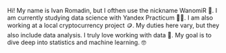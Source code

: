 Hi! My name is Ivan Romadin, but I ofthen use the nickname WanomiR 🤖.
I am currently studying data science with Yandex Practicum 👨‍🎓. I am also working at a local cryptocurrency project 🪙. My duties here vary, but they also include data analysis. I truly love working with data 🤩. My goal is to dive deep into statistics and machine learning. 🤓
<!---
Wanomir/Wanomir is a ✨ special ✨ repository because its `README.md` (this file) appears on your GitHub profile.
You can click the Preview link to take a look at your changes.
--->
